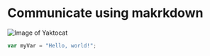 # Communicate using makrkdown

![Image of Yaktocat](https://octodex.github.com/images/yaktocat.png)


``` javascript
var myVar = "Hello, world!";
```
